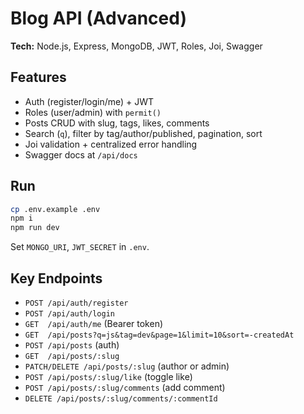 # Blog API (Advanced)

**Tech:** Node.js, Express, MongoDB, JWT, Roles, Joi, Swagger

## Features
- Auth (register/login/me) + JWT
- Roles (user/admin) with `permit()`
- Posts CRUD with slug, tags, likes, comments
- Search (`q`), filter by tag/author/published, pagination, sort
- Joi validation + centralized error handling
- Swagger docs at `/api/docs`

## Run
```bash
cp .env.example .env
npm i
npm run dev
```
Set `MONGO_URI`, `JWT_SECRET` in `.env`.

## Key Endpoints
- `POST /api/auth/register`
- `POST /api/auth/login`
- `GET  /api/auth/me` (Bearer token)
- `GET  /api/posts?q=js&tag=dev&page=1&limit=10&sort=-createdAt`
- `POST /api/posts` (auth)
- `GET  /api/posts/:slug`
- `PATCH/DELETE /api/posts/:slug` (author or admin)
- `POST /api/posts/:slug/like` (toggle like)
- `POST /api/posts/:slug/comments` (add comment)
- `DELETE /api/posts/:slug/comments/:commentId`
